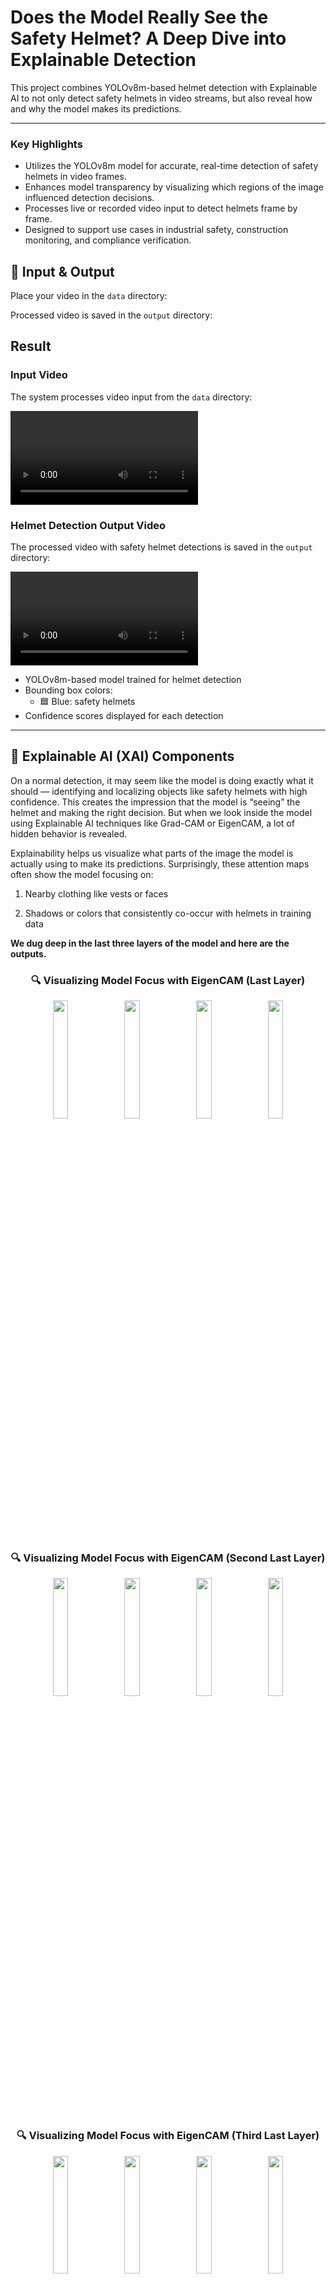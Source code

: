 # Does the Model Really See the Safety Helmet? A Deep Dive into Explainable Detection

This project combines YOLOv8m-based helmet detection with Explainable AI to not only detect safety helmets in video streams, but also reveal how and why the model makes its predictions.

---

### Key Highlights
- Utilizes the YOLOv8m model for accurate, real-time detection of safety helmets in video frames.
- Enhances model transparency by visualizing which regions of the image influenced detection decisions.
- Processes live or recorded video input to detect helmets frame by frame.
- Designed to support use cases in industrial safety, construction monitoring, and compliance verification.

## 🎥 Input & Output
Place your video in the `data` directory:

Processed video is saved in the `output` directory:

## Result

### Input Video
The system processes video input from the `data` directory:

![Input Video](data/video.mp4)

### Helmet Detection Output Video
The processed video with safety helmet detections is saved in the `output` directory:

![Output Video](output/safety_helmet_detection.mp4)

- YOLOv8m-based model trained for helmet detection
- Bounding box colors:
  - 🟦 Blue: safety helmets
- Confidence scores displayed for each detection

---

## 🧠 Explainable AI (XAI) Components

On a normal detection, it may seem like the model is doing exactly what it should — identifying and localizing objects like safety helmets with high confidence. This creates the impression that the model is “seeing” the helmet and making the right decision. But when we look inside the model using Explainable AI techniques like Grad-CAM or EigenCAM, a lot of hidden behavior is revealed.

Explainability helps us visualize what parts of the image the model is actually using to make its predictions. Surprisingly, these attention maps often show the model focusing on:

1. Nearby clothing like vests or faces

2. Shadows or colors that consistently co-occur with helmets in training data

**We dug deep in the last three layers of the model and here are the outputs.**

<h3 align="center">🔍 Visualizing Model Focus with EigenCAM (Last Layer)</h3>

<p align="center">
  <img src="output/Last Layer Output/eigen_cam_last_layer_1.jpg" width="22%" />
  <img src="output/Last Layer Output/eigen_cam_last_layer_2.jpg" width="22%" />
  <img src="output/Last Layer Output/eigen_cam_last_layer_3.jpg" width="22%" />
  <img src="output/Last Layer Output/eigen_cam_last_layer_4.jpg" width="22%" />
</p>


<h3 align="center">🔍 Visualizing Model Focus with EigenCAM (Second Last Layer)</h3>

<p align="center">
  <img src="output/Second Last Layer Output/eigen_cam_secondlast_layer_1.jpg" width="22%" />
  <img src="output/Second Last Layer Output/eigen_cam_secondlast_layer_2.jpg" width="22%" />
  <img src="output/Second Last Layer Output/eigen_cam_secondlast_layer_3.jpg" width="22%" />
  <img src="output/Second Last Layer Output/eigen_cam_secondlast_layer_4.jpg" width="22%" />
</p>

<h3 align="center">🔍 Visualizing Model Focus with EigenCAM (Third Last Layer)</h3>

<p align="center">
  <img src="output/Third Last Layer/eigen_cam_thirdlast_layer_1.jpg" width="22%" />
  <img src="output/Third Last Layer/eigen_cam_thirdlast_layer_2.jpg" width="22%" />
  <img src="output/Third Last Layer/eigen_cam_thirdlast_layer_3.jpg" width="22%" />
  <img src="output/Third Last Layer/eigen_cam_thirdlast_layer_4.jpg" width="22%" />
</p>

One of the most revealing insights from applying Explainable AI techniques like EigenCAM was observing where the model actually pays attention when detecting safety helmets.

## 👀 What We Found

In a large number of predictions, the model doesn't focus solely on the helmet. Instead, the activation maps frequently light up **high-visibility safety vests** worn by the same individuals.

---

### 🧠 Why This Happens

- 🟡 Helmets and vests often appear together in the training data.  
- 🟡 The model has learned to associate **vests as a strong context cue** for helmet presence.  
- 🟡 As a result, it sometimes **relies more on the vest** than the helmet itself to make its decision.

---

### ⚠️ What This Means

While the model still **predicts helmets correctly**, the internal reasoning may not be reliable:

- ⚠️ It may not truly “understand” what a helmet looks like.  
- ⚠️ It could **fail to detect helmets** if the vest is absent.  
- ⚠️ It might even **falsely detect a helmet** when only a vest is present.

---

### 🧠 Why Explainability Matters

This kind of **shortcut learning** — where the model depends on frequently co-occurring but **irrelevant features** — is a well-known behavior in deep learning.  
Using **Explainable AI techniques like Grad-CAM** helps uncover these hidden dependencies and build **trustworthy, interpretable AI systems**, especially in safety-critical environments.


## Installation

1. Clone the repository:
```bash
git clone <repository-url>
cd <repository-directory>
```

2. Install the required packages:
```bash
pip install -r requirements.txt
```

Or install the packages individually:
```bash
pip install torch ultralytics opencv-python numpy
```

## Usage

1. Place your video file in the data folder (you can use data/video.mp4 for a trial for this project)
2. Run the script:
```bash
python helmet_detector.py
```
3. Enter the path to your video file when prompted (data/video.mp4)
4. Press 'q' to quit the detection window
5. After running the python detector, to dive deep into what model sees run the following script, which uses stored images from data folder.
```bash
python eigencam.py
```
6. To experiment, you can add more images in the data folder. 

## Output

The system provides:
1. Real-time video display with detections with bounding boxes and confidence labels
2. Processed video saved to output/ directory
3. For selected frames, Grad-CAM or EigenCAM heatmaps are generated to show where the model is focusing its attention.


## Contributing

Contributions are welcome! Please feel free to submit a Pull Request.

## License

This project is licensed under the MIT License - see the LICENSE file for details.

## Acknowledgments

- [YOLOv8m Hard Hat Detection](https://huggingface.co/keremberke/yolov8m-hard-hat-detection/tree/main)
- OpenCV for computer vision capabilities
- PyTorch for deep learning framework
- XAI research community for explainability concepts
- [Eigen Cam Tutorial](https://jacobgil.github.io/pytorch-gradcam-book/EigenCAM%20for%20YOLO5.html)


